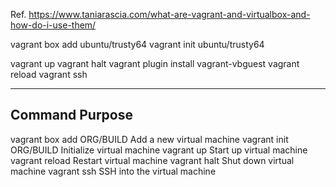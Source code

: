 Ref. https://www.taniarascia.com/what-are-vagrant-and-virtualbox-and-how-do-i-use-them/

vagrant box add ubuntu/trusty64
vagrant init ubuntu/trusty64

vagrant up
vagrant halt
vagrant plugin install vagrant-vbguest
vagrant reload
vagrant ssh


------------------------------------------------------------
Command				Purpose
------------------------------------------------------------
vagrant box add ORG/BUILD	Add a new virtual machine
vagrant init ORG/BUILD		Initialize virtual machine
vagrant up			Start up virtual machine
vagrant reload			Restart virtual machine
vagrant halt			Shut down virtual machine
vagrant ssh			SSH into the virtual machine
